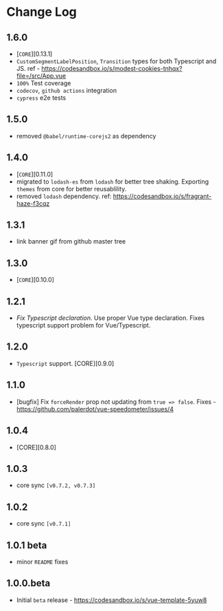 # Change Log

## 1.6.0
- [`CORE`][0.13.1]
- `CustomSegmentLabelPosition`, `Transition` types for both Typescript and JS. ref - https://codesandbox.io/s/modest-cookies-tnhqx?file=/src/App.vue
- `100%` Test coverage
- `codecov`, `github actions` integration
- `cypress` e2e tests

## 1.5.0
- removed `@babel/runtime-corejs2` as dependency

## 1.4.0
 - [`CORE`][0.11.0]
 - migrated to `lodash-es` from `lodash` for better tree shaking. Exporting `themes` from core for better reusablility.
 - removed `lodash` dependency. ref: https://codesandbox.io/s/fragrant-haze-f3cqz

## 1.3.1
- link banner gif from github master tree

## 1.3.0
- [`CORE`][0.10.0]

## 1.2.1
- *Fix Typescript declaration*. Use proper Vue type declaration. Fixes typescript support problem for Vue/Typescript.

## 1.2.0
- `Typescript` support. [CORE][0.9.0]

## 1.1.0
- [bugfix] Fix `forceRender` prop not updating from `true => false`. Fixes - https://github.com/palerdot/vue-speedometer/issues/4

## 1.0.4
- [CORE][0.8.0]

## 1.0.3
- core sync `[v0.7.2, v0.7.3]`

## 1.0.2
- core sync `[v0.7.1]`

## 1.0.1 beta
- minor `README` fixes
## 1.0.0.beta
- Initial `beta` release - https://codesandbox.io/s/vue-template-5yuw8